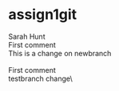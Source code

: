 # assign1git
 Sarah Hunt\
First comment\
This is a change on newbranch\
\
First comment\
testbranch change\
